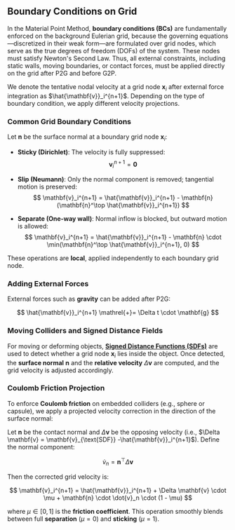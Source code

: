 ## Boundary Conditions on Grid

In the Material Point Method, **boundary conditions (BCs)** are fundamentally enforced on the background Eulerian grid, because the governing equations—discretized in their weak form—are formulated over grid nodes, which serve as the true degrees of freedom (DOFs) of the system. These nodes must satisfy Newton's Second Law. Thus, all external constraints, including static walls, moving boundaries, or contact forces, must be applied directly on the grid after P2G and before G2P.

We denote the tentative nodal velocity at a grid node $\mathbf{x}_i$ after external force integration as $\hat{\mathbf{v}}_i^{n+1}$. Depending on the type of boundary condition, we apply different velocity projections.

### Common Grid Boundary Conditions

Let $\mathbf{n}$ be the surface normal at a boundary grid node $\mathbf{x}_i$:

- **Sticky (Dirichlet)**: The velocity is fully suppressed:
  $$
  \mathbf{v}_i^{n+1} = \mathbf{0}
  $$

- **Slip (Neumann)**: Only the normal component is removed; tangential motion is preserved:
  $$
  \mathbf{v}_i^{n+1} = \hat{\mathbf{v}}_i^{n+1} - \mathbf{n}(\mathbf{n}^\top \hat{\mathbf{v}}_i^{n+1})
  $$

- **Separate (One-way wall)**: Normal inflow is blocked, but outward motion is allowed:
  $$
  \mathbf{v}_i^{n+1} = \hat{\mathbf{v}}_i^{n+1} - \mathbf{n} \cdot \min(\mathbf{n}^\top \hat{\mathbf{v}}_i^{n+1}, 0)
  $$

These operations are **local**, applied independently to each boundary grid node.

### Adding External Forces

External forces such as **gravity** can be added after P2G:

$$
\hat{\mathbf{v}}_i^{n+1} \mathrel{+}= \Delta t \cdot \mathbf{g}
$$

### Moving Colliders and Signed Distance Fields

For moving or deforming objects, [**Signed Distance Functions (SDFs)**](./lec7.1-signed_dists.md) are used to detect whether a grid node $\mathbf{x}_i$ lies inside the object. Once detected, the **surface normal** $\mathbf{n}$ and the **relative velocity** $\Delta \mathbf{v}$ are computed, and the grid velocity is adjusted accordingly.

### Coulomb Friction Projection

To enforce **Coulomb friction** on embedded colliders (e.g., sphere or capsule), we apply a projected velocity correction in the direction of the surface normal:

Let $\mathbf{n}$ be the contact normal and $\Delta \mathbf{v}$ be the opposing velocity (i.e., $\Delta \mathbf{v} = \mathbf{v}_{\text{SDF}} -\hat{\mathbf{v}}_i^{n+1}$). Define the normal component:

$$
\dot{v}_n = \mathbf{n}^\top \Delta \mathbf{v}
$$

Then the corrected grid velocity is:

$$
\mathbf{v}_i^{n+1} = \hat{\mathbf{v}}_i^{n+1} + \Delta \mathbf{v} \cdot \mu + \mathbf{n} \cdot \dot{v}_n \cdot (1 - \mu)
$$

where $\mu \in [0, 1]$ is the **friction coefficient**. This operation smoothly blends between full **separation** ($\mu = 0$) and **sticking** ($\mu = 1$).